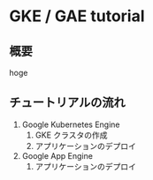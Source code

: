 # GKE / GAE tutorial

## 概要
hoge

## チュートリアルの流れ
1. Google Kubernetes Engine
    1. GKE クラスタの作成
    2. アプリケーションのデプロイ
2. Google App Engine
    1. アプリケーションのデプロイ
